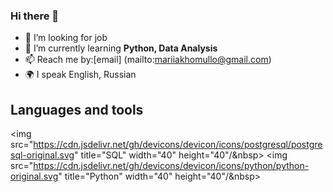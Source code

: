### Hi there 👋


- 🔭 I’m looking for job 
- 🌱 I’m currently learning **Python, Data Analysis**
- 📫 Reach me by:[email] (mailto:mariiakhomullo@gmail.com)
- 🌍 I speak English, Russian

## Languages and tools

<img src="https://cdn.jsdelivr.net/gh/devicons/devicon/icons/postgresql/postgresql-original.svg" title="SQL" width="40" height="40"/&nbsp>
<img src="https://cdn.jsdelivr.net/gh/devicons/devicon/icons/python/python-original.svg" title="Python" width="40" height="40"/&nbsp>

          
